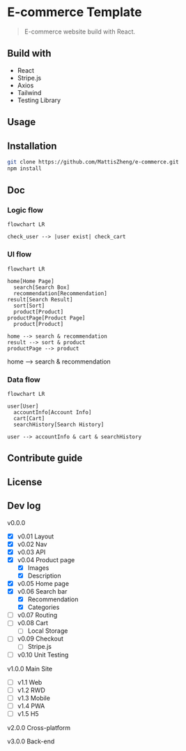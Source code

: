 # E-commerce Template

> E-commerce website build with React.

## Build with

- React
- Stripe.js
- Axios
- Tailwind
- Testing Library

## Usage

## Installation

```bash
git clone https://github.com/MattisZheng/e-commerce.git
npm install
```

## Doc

### Logic flow

```mermaid
flowchart LR

check_user --> |user exist| check_cart
```

### UI flow

```mermaid
flowchart LR

home[Home Page]
  search[Search Box]
  recommendation[Recommendation]
result[Search Result]
  sort[Sort]
  product[Product]
productPage[Product Page]
  product[Product]

home --> search & recommendation
result --> sort & product
productPage --> product
```

home --> search & recommendation

### Data flow

```mermaid
flowchart LR

user[User]
  accountInfo[Account Info]
  cart[Cart]
  searchHistory[Search History]

user --> accountInfo & cart & searchHistory
```

## Contribute guide

## License

## Dev log

v0.0.0

- [x] v0.01 Layout
- [x] v0.02 Nav
- [x] v0.03 API
- [x] v0.04 Product page
  - [x] Images
  - [x] Description
- [x] v0.05 Home page
- [x] v0.06 Search bar
  - [x] Recommendation
  - [x] Categories
- [ ] v0.07 Routing
- [ ] v0.08 Cart
  - [ ] Local Storage
- [ ] v0.09 Checkout
  - [ ] Stripe.js
- [ ] v0.10 Unit Testing

v1.0.0 Main Site

- [ ] v1.1 Web
- [ ] v1.2 RWD
- [ ] v1.3 Mobile
- [ ] v1.4 PWA
- [ ] v1.5 H5

v2.0.0 Cross-platform

v3.0.0 Back-end

